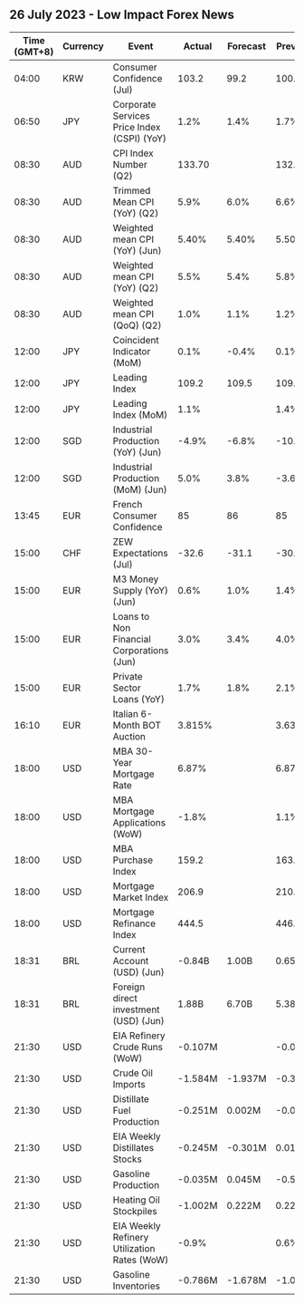 ## 26 July 2023 - Low Impact Forex News

| Time (GMT+8) | Currency | Event | Actual | Forecast | Previous |
|------|----------|-------|--------|----------|----------|
| 04:00 | KRW | Consumer Confidence (Jul) | 103.2 | 99.2 | 100.7 |
| 06:50 | JPY | Corporate Services Price Index (CSPI) (YoY) | 1.2% | 1.4% | 1.7% |
| 08:30 | AUD | CPI Index Number (Q2) | 133.70 |  | 132.60 |
| 08:30 | AUD | Trimmed Mean CPI (YoY) (Q2) | 5.9% | 6.0% | 6.6% |
| 08:30 | AUD | Weighted mean CPI (YoY) (Jun) | 5.40% | 5.40% | 5.50% |
| 08:30 | AUD | Weighted mean CPI (YoY) (Q2) | 5.5% | 5.4% | 5.8% |
| 08:30 | AUD | Weighted mean CPI (QoQ) (Q2) | 1.0% | 1.1% | 1.2% |
| 12:00 | JPY | Coincident Indicator (MoM) | 0.1% | -0.4% | 0.1% |
| 12:00 | JPY | Leading Index | 109.2 | 109.5 | 109.5 |
| 12:00 | JPY | Leading Index (MoM) | 1.1% |  | 1.4% |
| 12:00 | SGD | Industrial Production (YoY) (Jun) | -4.9% | -6.8% | -10.5% |
| 12:00 | SGD | Industrial Production (MoM) (Jun) | 5.0% | 3.8% | -3.6% |
| 13:45 | EUR | French Consumer Confidence | 85 | 86 | 85 |
| 15:00 | CHF | ZEW Expectations (Jul) | -32.6 | -31.1 | -30.8 |
| 15:00 | EUR | M3 Money Supply (YoY) (Jun) | 0.6% | 1.0% | 1.4% |
| 15:00 | EUR | Loans to Non Financial Corporations (Jun) | 3.0% | 3.4% | 4.0% |
| 15:00 | EUR | Private Sector Loans (YoY) | 1.7% | 1.8% | 2.1% |
| 16:10 | EUR | Italian 6-Month BOT Auction | 3.815% |  | 3.637% |
| 18:00 | USD | MBA 30-Year Mortgage Rate | 6.87% |  | 6.87% |
| 18:00 | USD | MBA Mortgage Applications (WoW) | -1.8% |  | 1.1% |
| 18:00 | USD | MBA Purchase Index | 159.2 |  | 163.2 |
| 18:00 | USD | Mortgage Market Index | 206.9 |  | 210.7 |
| 18:00 | USD | Mortgage Refinance Index | 444.5 |  | 446.4 |
| 18:31 | BRL | Current Account (USD) (Jun) | -0.84B | 1.00B | 0.65B |
| 18:31 | BRL | Foreign direct investment (USD) (Jun) | 1.88B | 6.70B | 5.38B |
| 21:30 | USD | EIA Refinery Crude Runs (WoW) | -0.107M |  | -0.074M |
| 21:30 | USD | Crude Oil Imports | -1.584M | -1.937M | -0.376M |
| 21:30 | USD | Distillate Fuel Production | -0.251M | 0.002M | -0.054M |
| 21:30 | USD | EIA Weekly Distillates Stocks | -0.245M | -0.301M | 0.014M |
| 21:30 | USD | Gasoline Production | -0.035M | 0.045M | -0.584M |
| 21:30 | USD | Heating Oil Stockpiles | -1.002M | 0.222M | 0.223M |
| 21:30 | USD | EIA Weekly Refinery Utilization Rates (WoW) | -0.9% |  | 0.6% |
| 21:30 | USD | Gasoline Inventories | -0.786M | -1.678M | -1.066M |
